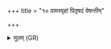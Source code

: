 +++
title = "१० वामस्पृहां पितृषदं येषन्तीम्"

+++
<details><summary>मूलम् (GR)</summary>

+++(PSK 20.18.10)+++वामस्पृहां पितृषदं  
येषन्तीं तपनीम् उत ।  
असिध्यन्तीं प्रध्वंसिनीम्  
अष्ट्रावधां च लक्ष्म्यं  
ब्रह्मणा ता अनीनशम् ॥
</details>